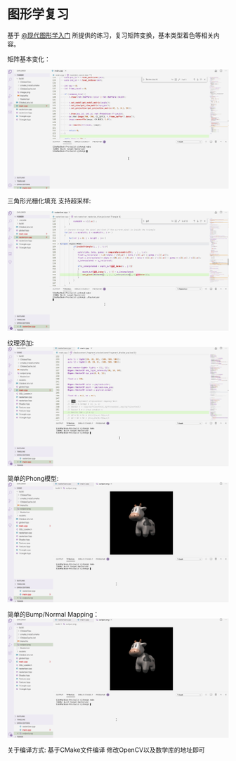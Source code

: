 # 图形学复习

基于 [@现代图形学入门][1] 所提供的练习，复习矩阵变换，基本类型着色等相关内容。

矩阵基本变化：

![Alt Text](https://github.com/shajieChen/ComputerGraphicReview/blob/master/视口矩阵练习/result.gif)

三角形光栅化填充 支持超采样: 
 
![Alt Text](https://github.com/shajieChen/ComputerGraphicReview/blob/master/光栅化填充练习/result.gif)

纹理添加:
![Alt Text](https://github.com/shajieChen/ComputerGraphicReview/blob/master/纹理与光照/result1.gif)

简单的Phong模型: 
![Alt Text](https://github.com/shajieChen/ComputerGraphicReview/blob/master/纹理与光照/result2.gif)

简单的Bump/Normal Mapping： 
![Alt Text](https://github.com/shajieChen/ComputerGraphicReview/blob/master/纹理与光照/result2.gif)



<i class="icon-desktop"></i> 关于编译方式: 基于CMake文件编译 修改OpenCV以及数学库的地址即可

[1]: http://games-cn.org